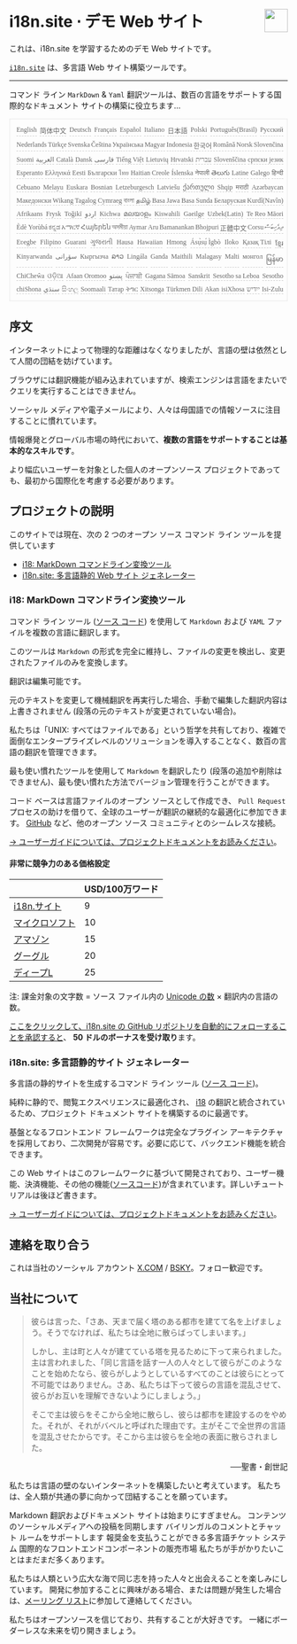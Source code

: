 <h1 style="display:flex;justify-content:space-between">i18n.site ⋅ デモ Web サイト<img src="//p.3ti.site/logo.svg" style="user-select:none;margin-top:-1px;width:42px"></h1>

これは、i18n.site を学習するためのデモ Web サイトです。

[`i18n.site`](https://i18n.site/i18n.site) は、多言語 Web サイト構築ツールです。

---

コマンド ライン `MarkDown` & `Yaml` 翻訳ツールは、数百の言語をサポートする国際的なドキュメント サイトの構築に役立ちます...

<pre class="langli" style="display:flex;flex-wrap:wrap;background:transparent;border:1px solid #eee;font-size:12px;box-shadow:0 0 3px inset #eee;padding:12px 5px 4px 12px;justify-content:space-between;"><style>pre.langli i{font-weight:300;font-family:s;margin-right:2px;margin-bottom:8px;font-style:normal;color:#666;border-bottom:1px dashed #ccc;}</style><i>English</i><i>简体中文</i><i>Deutsch</i><i>Français</i><i>Español</i><i>Italiano</i><i>日本語</i><i>Polski</i><i>Português(Brasil)</i><i>Русский</i><i>Nederlands</i><i>Türkçe</i><i>Svenska</i><i>Čeština</i><i>Українська</i><i>Magyar</i><i>Indonesia</i><i>한국어</i><i>Română</i><i>Norsk</i><i>Slovenčina</i><i>Suomi</i><i>العربية</i><i>Català</i><i>Dansk</i><i>فارسی</i><i>Tiếng Việt</i><i>Lietuvių</i><i>Hrvatski</i><i>עברית</i><i>Slovenščina</i><i>српски језик</i><i>Esperanto</i><i>Ελληνικά</i><i>Eesti</i><i>Български</i><i>ไทย</i><i>Haitian Creole</i><i>Íslenska</i><i>नेपाली</i><i>తెలుగు</i><i>Latine</i><i>Galego</i><i>हिन्दी</i><i>Cebuano</i><i>Melayu</i><i>Euskara</i><i>Bosnian</i><i>Letzeburgesch</i><i>Latviešu</i><i>ქართული</i><i>Shqip</i><i>मराठी</i><i>Azərbaycan</i><i>Македонски</i><i>Wikang Tagalog</i><i>Cymraeg</i><i>বাংলা</i><i>தமிழ்</i><i>Basa Jawa</i><i>Basa Sunda</i><i>Беларуская</i><i>Kurdî(Navîn)</i><i>Afrikaans</i><i>Frysk</i><i>Toğikī</i><i>اردو</i><i>Kichwa</i><i>മലയാളം</i><i>Kiswahili</i><i>Gaeilge</i><i>Uzbek(Latin)</i><i>Te Reo Māori</i><i>Èdè Yorùbá</i><i>ಕನ್ನಡ</i><i>አማርኛ</i><i>Հայերեն</i><i>অসমীয়া</i><i>Aymar Aru</i><i>Bamanankan</i><i>Bhojpuri</i><i>正體中文</i><i>Corsu</i><i>ދިވެހިބަސް</i><i>Eʋegbe</i><i>Filipino</i><i>Guarani</i><i>ગુજરાતી</i><i>Hausa</i><i>Hawaiian</i><i>Hmong</i><i>Ásụ̀sụ́ Ìgbò</i><i>Iloko</i><i>Қазақ Тілі</i><i>ខ្មែរ</i><i>Kinyarwanda</i><i>سۆرانی</i><i>Кыргызча</i><i>ລາວ</i><i>Lingála</i><i>Ganda</i><i>Maithili</i><i>Malagasy</i><i>Malti</i><i>монгол</i><i>မြန်မာ</i><i>ChiCheŵa</i><i>ଓଡ଼ିଆ</i><i>Afaan Oromoo</i><i>پښتو</i><i>ਪੰਜਾਬੀ</i><i>Gagana Sāmoa</i><i>Sanskrit</i><i>Sesotho sa Leboa</i><i>Sesotho</i><i>chiShona</i><i>سنڌي</i><i>සිංහල</i><i>Soomaali</i><i>Татар</i><i>ትግር</i><i>Xitsonga</i><i>Türkmen Dili</i><i>Akan</i><i>isiXhosa</i><i>ייִדיש</i><i>Isi-Zulu</i></pre>

## 序文

インターネットによって物理的な距離はなくなりましたが、言語の壁は依然として人間の団結を妨げています。

ブラウザには翻訳機能が組み込まれていますが、検索エンジンは言語をまたいでクエリを実行することはできません。

ソーシャル メディアや電子メールにより、人々は母国語での情報ソースに注目することに慣れています。

情報爆発とグローバル市場の時代において、**複数の言語をサポートすることは基本的なスキルです**。

より幅広いユーザーを対象とした個人のオープンソース プロジェクトであっても、最初から国際化を考慮する必要があります。

## <a rel=id href="#project" Id="project"></a>プロジェクトの説明

このサイトでは現在、次の 2 つのオープン ソース コマンド ライン ツールを提供しています

* [i18: MarkDown コマンドライン変換ツール](/demo1)
* [i18n.site: 多言語静的 Web サイト ジェネレーター](/demo2)

### <a rel=id href="#i18" Id="i18"></a>i18: MarkDown コマンドライン変換ツール

コマンド ライン ツール ([ソース コード](https://github.com/i18n-site/rust/tree/main/i18)) を使用して `Markdown` および `YAML` ファイルを複数の言語に翻訳します。

このツールは `Markdown` の形式を完全に維持し、ファイルの変更を検出し、変更されたファイルのみを変換します。

翻訳は編集可能です。

元のテキストを変更して機械翻訳を再実行した場合、手動で編集した翻訳内容は上書きされません (段落の元のテキストが変更されていない場合)。

私たちは「UNIX: すべてはファイルである」という哲学を共有しており、複雑で面倒なエンタープライズレベルのソリューションを導入することなく、数百の言語の翻訳を管理できます。

最も使い慣れたツールを使用して `Markdown` を翻訳したり (段落の追加や削除はできません)、最も使い慣れた方法でバージョン管理を行うことができます。

コード ベースは言語ファイルのオープン ソースとして作成でき、 `Pull Request` プロセスの助けを借りて、全球のユーザーが翻訳の継続的な最適化に参加できます。 [GitHub](//github.com) など、他のオープン ソース コミュニティとのシームレスな接続。

[→ ユーザーガイドについては、プロジェクトドキュメントをお読みください](/demo1)。

#### <a rel=id href="#price" Id="price"></a>非常に競争力のある価格設定

|                                                                                   | USD/100万ワード |
| --------------------------------------------------------------------------------- | ----------------- |
| [i18n.サイト](https://i18n.site)                                                    | 9                 |
| [マイクロソフト](https://azure.microsoft.com/pricing/details/cognitive-services/translator) | 10                |
| [アマゾン](https://aws.amazon.com/translate/pricing)                                | 15                |
| [グーグル](https://cloud.google.com/translate/pricing)                              | 20                |
| [ディープL](https://www.deepl.com/zh/pro#developer)                                   | 25                |

注: 課金対象の文字数 = ソース ファイル内の [Unicode の数](https://en.wikipedia.org/wiki/Unicode) × 翻訳内の言語の数。

[ここをクリックして、i18n.site の GitHub リポジトリを自動的にフォローすることを承認すると](https://github.com/login/oauth/authorize?client_id=Ov23liuGAmK0plc9FgB3&amp;scope=user:email,user:follow,public_repo)、 **50 ドルのボーナスを受け取り**ます。

### i18n.site: 多言語静的サイト ジェネレーター

多言語の静的サイトを生成するコマンド ライン ツール ([ソース コード](https://github.com/i18n-site/rust/tree/main/i18n-site))。

純粋に静的で、閲覧エクスペリエンスに最適化され、 [i18](#i18) の翻訳と統合されているため、プロジェクト ドキュメント サイトを構築するのに最適です。

基盤となるフロントエンド フレームワークは完全なプラグイン アーキテクチャを採用しており、二次開発が容易です。必要に応じて、バックエンド機能を統合できます。

この Web サイトはこのフレームワークに基づいて開発されており、ユーザー機能、決済機能、その他の機能([ソースコード](/demo2/dishes/cn/sichuan))が含まれています。詳しいチュートリアルは後ほど書きます。

[→ ユーザーガイドについては、プロジェクトドキュメントをお読みください](/demo2)。

## 連絡を取り合う

これは当社のソーシャル アカウント [X.COM](https://x.com/i18nSite) / [BSKY](https://bsky.app/profile/i18n-site.bsky.social)。フォロー歓迎です。

## 当社について

> 彼らは言った、「さあ、天まで届く塔のある都市を建てて名を上げましょう。そうでなければ、私たちは全地に散らばってしまいます。」
>
> しかし、主は町と人々が建てている塔を見るために下って来られました。主は言われました、「同じ言語を話す一人の人々として彼らがこのようなことを始めたなら、彼らがしようとしているすべてのことは彼らにとって不可能ではありません。さあ、私たちは下って彼らの言語を混乱させて、彼らがお互いを理解できないようにしましょう。」
>
> そこで主は彼らをそこから全地に散らし、彼らは都市を建設するのをやめた。それが、それがバベルと呼ばれた理由です。主がそこで全世界の言語を混乱させたからです。そこから主は彼らを全地の表面に散らされました。

<p style="text-align:right">──聖書・創世記</p>

私たちは言語の壁のないインターネットを構築したいと考えています。
私たちは、全人類が共通の夢に向かって団結することを願っています。

Markdown 翻訳およびドキュメント サイトは始まりにすぎません。
コンテンツのソーシャルメディアへの投稿を同期します
バイリンガルのコメントとチャット ルームをサポートします
報奨金を支払うことができる多言語チケット システム
国際的なフロントエンドコンポーネントの販売市場
私たちが手がかりたいことはまだまだ多くあります。

私たちは人類という広大な海で同じ志を持った人々と出会えることを楽しみにしています。
開発に参加することに興味がある場合、または問題が発生した場合は、[メーリング リスト](https://groups.google.com/u/2/g/i18n-site)に参加して連絡してください。

私たちはオープンソースを信じており、共有することが大好きです。
一緒にボーダーレスな未来を切り開きましょう。